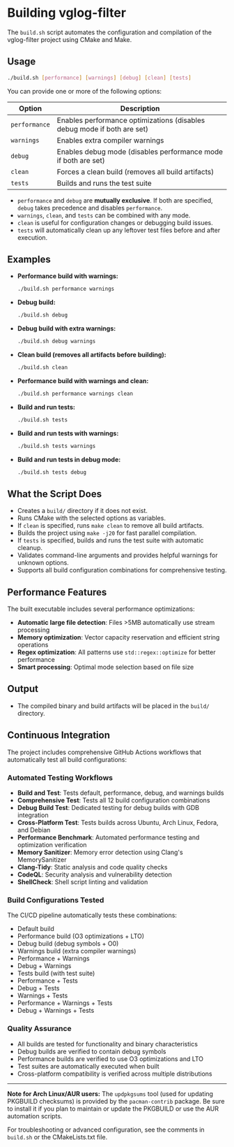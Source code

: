 # Building vglog-filter

The `build.sh` script automates the configuration and compilation of the vglog-filter project using CMake and Make.

## Usage

```sh
./build.sh [performance] [warnings] [debug] [clean] [tests]
```

You can provide one or more of the following options:

| Option        | Description                                                      |
|---------------|------------------------------------------------------------------|
| `performance` | Enables performance optimizations (disables debug mode if both are set) |
| `warnings`    | Enables extra compiler warnings                                  |
| `debug`       | Enables debug mode (disables performance mode if both are set)   |
| `clean`       | Forces a clean build (removes all build artifacts)               |
| `tests`       | Builds and runs the test suite                                   |

- `performance` and `debug` are **mutually exclusive**. If both are specified, `debug` takes precedence and disables `performance`.
- `warnings`, `clean`, and `tests` can be combined with any mode.
- `clean` is useful for configuration changes or debugging build issues.
- `tests` will automatically clean up any leftover test files before and after execution.

## Examples

- **Performance build with warnings:**
  ```sh
  ./build.sh performance warnings
  ```
- **Debug build:**
  ```sh
  ./build.sh debug
  ```
- **Debug build with extra warnings:**
  ```sh
  ./build.sh debug warnings
  ```
- **Clean build (removes all artifacts before building):**
  ```sh
  ./build.sh clean
  ```
- **Performance build with warnings and clean:**
  ```sh
  ./build.sh performance warnings clean
  ```
- **Build and run tests:**
  ```sh
  ./build.sh tests
  ```
- **Build and run tests with warnings:**
  ```sh
  ./build.sh tests warnings
  ```
- **Build and run tests in debug mode:**
  ```sh
  ./build.sh tests debug
  ```

## What the Script Does
- Creates a `build/` directory if it does not exist.
- Runs CMake with the selected options as variables.
- If `clean` is specified, runs `make clean` to remove all build artifacts.
- Builds the project using `make -j20` for fast parallel compilation.
- If `tests` is specified, builds and runs the test suite with automatic cleanup.
- Validates command-line arguments and provides helpful warnings for unknown options.
- Supports all build configuration combinations for comprehensive testing.

## Performance Features
The built executable includes several performance optimizations:
- **Automatic large file detection**: Files >5MB automatically use stream processing
- **Memory optimization**: Vector capacity reservation and efficient string operations
- **Regex optimization**: All patterns use `std::regex::optimize` for better performance
- **Smart processing**: Optimal mode selection based on file size

## Output
- The compiled binary and build artifacts will be placed in the `build/` directory.

## Continuous Integration

The project includes comprehensive GitHub Actions workflows that automatically test all build configurations:

### Automated Testing Workflows
- **Build and Test**: Tests default, performance, debug, and warnings builds
- **Comprehensive Test**: Tests all 12 build configuration combinations
- **Debug Build Test**: Dedicated testing for debug builds with GDB integration
- **Cross-Platform Test**: Tests builds across Ubuntu, Arch Linux, Fedora, and Debian
- **Performance Benchmark**: Automated performance testing and optimization verification
- **Memory Sanitizer**: Memory error detection using Clang's MemorySanitizer
- **Clang-Tidy**: Static analysis and code quality checks
- **CodeQL**: Security analysis and vulnerability detection
- **ShellCheck**: Shell script linting and validation

### Build Configurations Tested
The CI/CD pipeline automatically tests these combinations:
- Default build
- Performance build (O3 optimizations + LTO)
- Debug build (debug symbols + O0)
- Warnings build (extra compiler warnings)
- Performance + Warnings
- Debug + Warnings
- Tests build (with test suite)
- Performance + Tests
- Debug + Tests
- Warnings + Tests
- Performance + Warnings + Tests
- Debug + Warnings + Tests

### Quality Assurance
- All builds are tested for functionality and binary characteristics
- Debug builds are verified to contain debug symbols
- Performance builds are verified to use O3 optimizations and LTO
- Test suites are automatically executed when built
- Cross-platform compatibility is verified across multiple distributions

---
**Note for Arch Linux/AUR users:** The `updpkgsums` tool (used for updating PKGBUILD checksums) is provided by the `pacman-contrib` package. Be sure to install it if you plan to maintain or update the PKGBUILD or use the AUR automation scripts.

For troubleshooting or advanced configuration, see the comments in `build.sh` or the CMakeLists.txt file. 